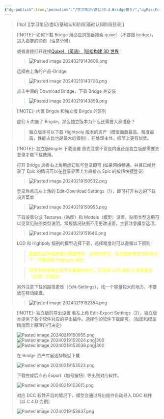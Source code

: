 ```yaml
---
{"dg-publish":true,"permalink":"/学习笔记/虚幻/0.4.Bridge相关/","dgPassFrontmatter":true}
---
```


> [!tip] [[学习笔记/虚幻/基础认知阶段\|基础认知阶段目录]]

> [!NOTE]- 如何下载 Bridge
> 用必应浏览器搜索 quixel （不要搜 bridge），进入指定的网页（注意分辨）
> 
> 或者直接打开连接[Quixel （英语） |轻松构建 3D 世界](https://quixel.com/)
>> ![Pasted image 20240219143609.png](/img/user/%E5%82%A8%E5%AD%98/%E9%99%84%E4%BB%B6/Pasted%20image%2020240219143609.png)
>
>选择右上角的产品-Bridge
>>![Pasted image 20240219143706.png](/img/user/%E5%82%A8%E5%AD%98/%E9%99%84%E4%BB%B6/Pasted%20image%2020240219143706.png)
>
>点击中间的 Download Bridge，下载 Bridge 并安装
>> ![Pasted image 20240219143859.png](/img/user/%E5%82%A8%E5%AD%98/%E9%99%84%E4%BB%B6/Pasted%20image%2020240219143859.png)

> [!NOTE]- 内置 Brigde 和独立版 Brigde 的区别
> 
> 虚幻 5 内置了 Brigde，那么独立版本为什么还需要大家准备？
> >独立版本可以下载 Hightpoly 版本的资产（模型面数最高，精度最高，性能占比也是最大的级别），在处理主体，细节上更有优势。

> [!NOTE]- 独立版Brigde 下载设置
> 首先注意不管是内置还是独立版都需要先登录才能下载使用。
> 
> 打开 Bridge 后看右上角用虚幻账号登录即可 (如果网络畅通，并且已经登录了 Epic 的情况可以在登录界面上方直接点 Epic 的按钮快捷登录)
>> ![Pasted image 20240219150532.png](/img/user/%E5%82%A8%E5%AD%98/%E9%99%84%E4%BB%B6/Pasted%20image%2020240219150532.png)
>
>登录后点击左上角的 Edit-Download Settings（1），即可打开右边的下载设置菜单
>
>
>>![Pasted image 20240219150955.png](/img/user/%E5%82%A8%E5%AD%98/%E9%99%84%E4%BB%B6/Pasted%20image%2020240219150955.png)
>
>下载设置分成 Textures（贴图）和 Models（模型）设置。贴图类型选用可以见常见贴图类型说明。常规情况贴图不用更改设置，主要注意模型选项。
>
>>![Pasted image 20240219151646.png](/img/user/%E5%82%A8%E5%AD%98/%E9%99%84%E4%BB%B6/Pasted%20image%2020240219151646.png)
>
>LOD 和 Highpoly 级别的模型选择下载，选择精度时可以遵循以下原则
>
>><font color="#ffff00">画面的主体或者镜头需要特写，近景的情况，在性能能够支持的情况下，尽量选择 Highpoly 级别</font>
>
>><font color="#ffff00">常规中景或者近景不太重要的地方，可选用 LOD 级别 0 或者更低（远景）的级别</font>
>
>另外注意下载的路径更改（Edit-Settings），找一个容量较大的地方，不要放在移动硬盘。
>
>>![Pasted image 20240219152354.png](/img/user/%E5%82%A8%E5%AD%98/%E9%99%84%E4%BB%B6/Pasted%20image%2020240219152354.png)
>
>
>

> [!NOTE]- 独立版的导出设置
> 看左上角 Edit-Export Settings（2），独立版本提供了各个软件对应的导出插件。选择你的软件下载即可。（贴图和模型精度同上原理自行决定）
> 
> ![Pasted image 20240219150955.png](/img/user/%E5%82%A8%E5%AD%98/%E9%99%84%E4%BB%B6/Pasted%20image%2020240219150955.png)
> ![Pasted image 20240219153024.png|300](/img/user/%E5%82%A8%E5%AD%98/%E9%99%84%E4%BB%B6/Pasted%20image%2020240219153024.png)  ![Pasted image 20240219153039.png|300](/img/user/%E5%82%A8%E5%AD%98/%E9%99%84%E4%BB%B6/Pasted%20image%2020240219153039.png)
> 
> 在 Bridge 资产库里选择模型下载
> 
> ![Pasted image 20240219153523.png](/img/user/%E5%82%A8%E5%AD%98/%E9%99%84%E4%BB%B6/Pasted%20image%2020240219153523.png)
> 
> 下载完成后点击 Export（加号按钮）导出到对应软件。
> 
> ![Pasted image 20240219153615.png](/img/user/%E5%82%A8%E5%AD%98/%E9%99%84%E4%BB%B6/Pasted%20image%2020240219153615.png)
> 
> 对应 DCC 软件开启的情况下，模型会通过导出插件自动导入 DDC 软件（以 C 4 D 为例）
> 
> ![Pasted image 20240219153837.png](/img/user/%E5%82%A8%E5%AD%98/%E9%99%84%E4%BB%B6/Pasted%20image%2020240219153837.png)
> 








